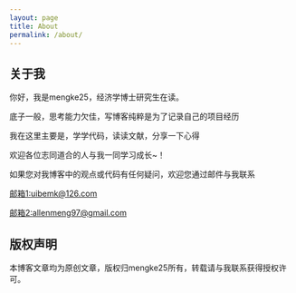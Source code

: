 ```yaml
---
layout: page
title: About
permalink: /about/
---
```


## 关于我

你好，我是mengke25，经济学博士研究生在读。

底子一般，思考能力欠佳，写博客纯粹是为了记录自己的项目经历

我在这里主要是，学学代码，读读文献，分享一下心得

欢迎各位志同道合的人与我一同学习成长~！

如果您对我博客中的观点或代码有任何疑问，欢迎您通过邮件与我联系

[邮箱1:uibemk@126.com](uibemk@126.com)  

[邮箱2:allenmeng97@gmail.com](allenmeng97@gmail.com)

## 版权声明

本博客文章均为原创文章，版权归mengke25所有，转载请与我联系获得授权许可。

